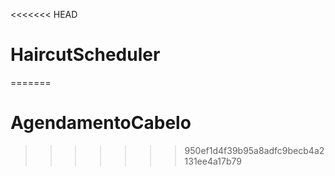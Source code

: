 <<<<<<< HEAD
# HaircutScheduler
=======
# AgendamentoCabelo
>>>>>>> 950ef1d4f39b95a8adfc9becb4a2131ee4a17b79
